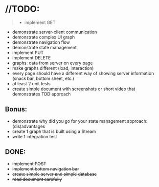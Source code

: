 # //TODO:

>- implement GET
- demonstrate server-client communication
- demonstrate complex UI graph
- demonstrate navigation flow
- demonstrate state management
- implement PUT
- implement DELETE
- graphs: data from server on every page
- make graphs different (load, interaction)
- every page should have a different way of showing server information (snack bar, bottom sheet, etc.)
- at least 2 unit tests
- create simple document with screenshots or short video that demonstrates TDD approach


## Bonus:

- demonstrate why did you go for your state management approach: (dis)advantages
- create 1 graph that is built using a Stream
- write 1 integration test



## DONE:
- <s>implement POST</s>
- <s>implement bottom navigation bar</s>
- <s>create simple server and simple database</s>
- <s>read document carefully</s>


